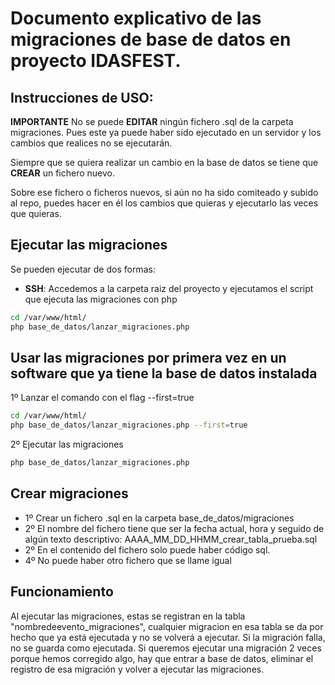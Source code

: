 # Documento explicativo de las migraciones de base de datos en proyecto IDASFEST.

## Instrucciones de USO:

**IMPORTANTE** No se puede **EDITAR** ningún fichero .sql de la carpeta migraciones. Pues este ya puede haber sido ejecutado en un servidor y los cambios que realices no se ejecutarán.

Siempre que se quiera realizar un cambio en la base de datos se tiene que **CREAR** un fichero nuevo.

Sobre ese fichero o ficheros nuevos, si aún no ha sido comiteado y subido al repo, puedes hacer en él los cambios que quieras y ejecutarlo las veces que quieras.

## Ejecutar las migraciones

Se pueden ejecutar de dos formas:

- **SSH**: Accedemos a la carpeta raiz del proyecto y ejecutamos el script que ejecuta las migraciones con php

```bash
cd /var/www/html/
php base_de_datos/lanzar_migraciones.php
```

## Usar las migraciones por primera vez en un software que ya tiene la base de datos instalada

1º Lanzar el comando con el flag --first=true

```bash
cd /var/www/html/
php base_de_datos/lanzar_migraciones.php --first=true
```

2º Ejecutar las migraciones

```bash
php base_de_datos/lanzar_migraciones.php
```

## Crear migraciones

- 1º Crear un fichero .sql en la carpeta base_de_datos/migraciones
- 2º El nombre del fichero tiene que ser la fecha actual, hora y seguido de algún texto descriptivo: AAAA_MM_DD_HHMM_crear_tabla_prueba.sql
- 2º En el contenido del fichero solo puede haber código sql.
- 4º No puede haber otro fichero que se llame igual

## Funcionamiento

Al ejecutar las migraciones, estas se registran en la tabla "nombredeevento_migraciones", cualquier migracion en esa tabla se da por hecho que ya está ejecutada y no se volverá a ejecutar.
Si la migración falla, no se guarda como ejecutada.
Si queremos ejecutar una migración 2 veces porque hemos corregido algo, hay que entrar a base de datos, eliminar el registro de esa migración y volver a ejecutar las migraciones.

